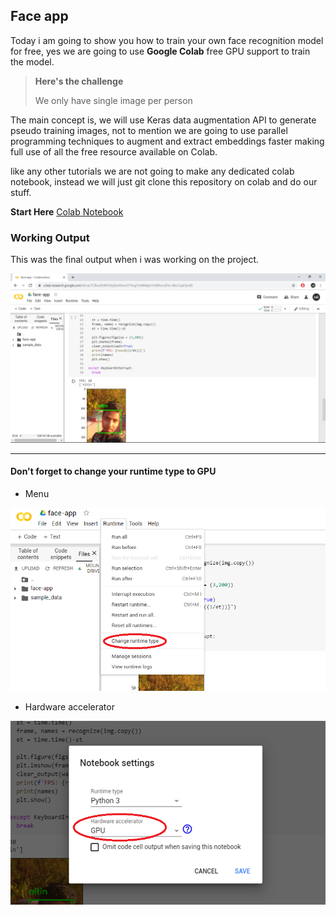 ## Face app

Today i am going to show you how to train your own face recognition model for free, yes we are going to use **Google Colab** free GPU support to train the model.

> **Here's the challenge**
>
> We only have single image per person

The main concept is, we will use Keras data augmentation API to generate pseudo training images, not to mention we are going to use parallel programming techniques to augment and extract embeddings faster  making full use of all the free resource available on Colab.

like any other tutorials we are not going to make any dedicated colab notebook, instead we will just git clone this repository on colab and do our stuff.

**Start Here** [Colab Notebook](http://)

### Working Output

This was the final output when i was working on the project.

![working](Docs/0.png)

****

#### Don't forget to change your runtime type to GPU

- Menu

![runtime1](Docs/1.png)

- Hardware accelerator

![runtime1](Docs/2.png)